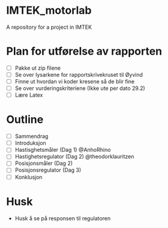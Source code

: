 # IMTEK_motorlab
A repository for a project in IMTEK

# Plan for utførelse av rapporten

- [ ] Pakke ut zip filene
- [ ] Se over lysarkene for rapportskrivekruset til Øyvind
- [ ] Finne ut hvordan vi koder kresene så de blir fine
- [ ] Se over vurderingskriteriene (Ikke ute per dato 29.2)
- [ ] Lære Latex

# Outline

- [ ] Sammendrag
- [ ] Introduksjon
- [ ] Hastisghetsmåler (Dag 1) @AnhoRhino
- [ ] Hastighetsregulator (Dag 2) @theodorklauritzen
- [ ] Posisjonsmåler (Dag 2)
- [ ] Posisjonsregulator (Dag 3)
- [ ] Konklusjon

# Husk

- Husk å se på responsen til regulatoren